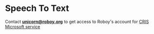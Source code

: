 # Speech To Text

Contact **unicorn@roboy.org** to get access to Roboy's account for [CRIS Microsoft service](www.cris.ai)
